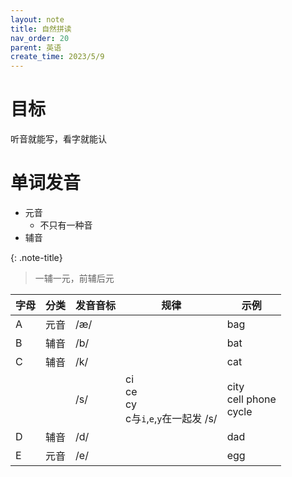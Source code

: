 ```yaml
---
layout: note
title: 自然拼读
nav_order: 20
parent: 英语
create_time: 2023/5/9
---
```


# 目标

听音就能写，看字就能认

# 单词发音

- 元音
  - 不只有一种音
- 辅音

{: .note-title}
> 一辅一元，前辅后元

| 字母 | 分类 | 发音音标 | 规律                                               | 示例                            |
| ---- | ---- | -------- | -------------------------------------------------- | ------------------------------- |
| A    | 元音 | /æ/      |                                                    | bag                             |
| B    | 辅音 | /b/      |                                                    | bat                             |
| C    | 辅音 | /k/      |                                                    | cat                             |
|      |      | /s/      | ci<br />ce<br />cy<br />c与`i`,`e`,`y`在一起发 /s/ | city<br />cell phone<br />cycle |
| D    | 辅音 | /d/      |                                                    | dad                             |
| E    | 元音 | /e/      |                                                    | egg    
